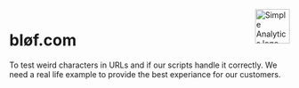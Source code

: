 <a href="https://simpleanalytics.com/?ref=github.com/simpleanalytics/static-page">
  <img src="https://assets.simpleanalytics.com/images/logos/logo-github-readme.png" alt="Simple Analytics logo" align="right" height="62" />
</a>

# bløf.com

To test weird characters in URLs and if our scripts handle it correctly. We need a real life example to provide the best experiance for our customers.

